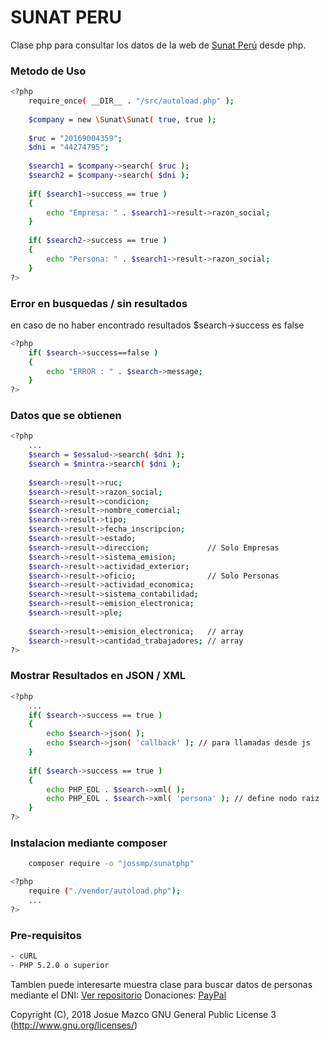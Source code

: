 # SUNAT PERU
Clase php para consultar los datos de la web de [Sunat Perú] desde php.

### Metodo de Uso
```sh
<?php
	require_once( __DIR__ . "/src/autoload.php" );
	
	$company = new \Sunat\Sunat( true, true );
	
	$ruc = "20169004359";
	$dni = "44274795";
	
	$search1 = $company->search( $ruc );
	$search2 = $company->search( $dni );
	
	if( $search1->success == true )
	{
		echo "Empresa: " . $search1->result->razon_social;
	}
	
	if( $search2->success == true )
	{
		echo "Persona: " . $search1->result->razon_social;
	}
?>
```
### Error en busquedas / sin resultados
en caso de no haber encontrado resultados $search->success es false
```sh
<?php
	if( $search->success==false )
	{
		echo "ERROR : " . $search->message;
	}
?>
```

### Datos que se obtienen
```sh
<?php
	...
	$search = $essalud->search( $dni );
	$search = $mintra->search( $dni );
	
	$search->result->ruc;
	$search->result->razon_social;
	$search->result->condicion;
	$search->result->nombre_comercial;
	$search->result->tipo;
	$search->result->fecha_inscripcion;
	$search->result->estado;
	$search->result->direccion; 			// Solo Empresas
	$search->result->sistema_emision;
	$search->result->actividad_exterior;
	$search->result->oficio; 				// Solo Personas
	$search->result->actividad_economica;
	$search->result->sistema_contabilidad;
	$search->result->emision_electronica;
	$search->result->ple;
	
	$search->result->emision_electronica;	// array
	$search->result->cantidad_trabajadores;	// array
?>
```
### Mostrar Resultados en JSON / XML
```sh
<?php
	...
	if( $search->success == true )
	{
		echo $search->json( );
		echo $search->json( 'callback' ); // para llamadas desde js
	}
	
	if( $search->success == true )
	{
		echo PHP_EOL . $search->xml( ); 
		echo PHP_EOL . $search->xml( 'persona' ); // define nodo raiz
	}
?>
```

### Instalacion mediante composer
```sh
	composer require -o "jossmp/sunatphp"
```

```sh
<?php
    require ("./vendor/autoload.php");
    ...
?>
```

### Pre-requisitos
```sh
- cURL
- PHP 5.2.0 o superior
```


Tambien puede interesarte muestra clase para buscar datos de personas mediante el DNI: [Ver repositorio]
Donaciones: [PayPal]


Copyright (C), 2018 Josue Mazco GNU General Public License 3 (http://www.gnu.org/licenses/)

[Ver repositorio]: <https://github.com/JossMP/datos-peru/>
[Ver demo]: <https://www.peruanosenlinea.com/busca-personas-por-el-dni/>
[PayPal]: <https://www.paypal.me/JossMP>
[Sunat Perú]: <http://www.sunat.gob.pe/cl-ti-itmrconsruc/jcrS00Alias>
